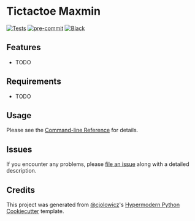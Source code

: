 # Tictactoe Maxmin

[![Tests](https://github.com/sopermaf/TicTacToe/workflows/Tests/badge.svg)][tests]
[![pre-commit](https://img.shields.io/badge/pre--commit-enabled-brightgreen?logo=pre-commit&logoColor=white)][pre-commit]
[![Black](https://img.shields.io/badge/code%20style-black-000000.svg)][black]

[tests]: https://github.com/sopermaf/TicTacToe/actions?workflow=Tests
[pre-commit]: https://github.com/pre-commit/pre-commit
[black]: https://github.com/psf/black

## Features

- TODO

## Requirements

- TODO

## Usage

Please see the [Command-line Reference] for details.

## Issues

If you encounter any problems,
please [file an issue] along with a detailed description.

## Credits

This project was generated from [@cjolowicz]'s [Hypermodern Python Cookiecutter] template.

[@cjolowicz]: https://github.com/cjolowicz
[pypi]: https://pypi.org/
[hypermodern python cookiecutter]: https://github.com/cjolowicz/cookiecutter-hypermodern-python
[file an issue]: https://github.com/sopermaf/TicTacToe/issues
[pip]: https://pip.pypa.io/

<!-- github-only -->

[license]: https://github.com/sopermaf/TicTacToe/blob/main/LICENSE
[contributor guide]: https://github.com/sopermaf/TicTacToe/blob/main/CONTRIBUTING.md
[command-line reference]: https://TicTacToe.readthedocs.io/en/latest/usage.html
